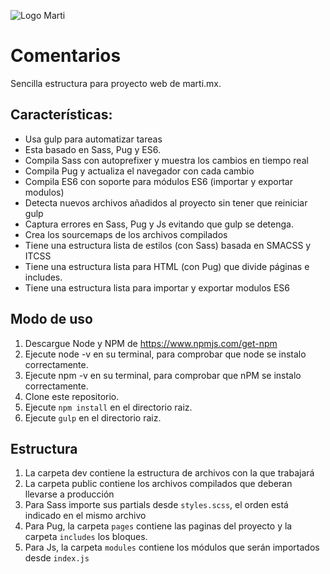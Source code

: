 ![Logo Marti](http://201.163.233.36:7003/store-marti/menu_mobile/assets/images/logos/marti.png)

# Comentarios

Sencilla estructura para proyecto web de marti.mx.

## Características:

* Usa gulp para automatizar tareas
* Esta basado en Sass, Pug y ES6.
* Compila Sass con autoprefixer y muestra los cambios en tiempo real
* Compila Pug y actualiza el navegador con cada cambio
* Compila ES6 con soporte para módulos ES6 (importar y exportar modulos)
* Detecta nuevos archivos añadidos al proyecto sin tener que reiniciar gulp
* Captura errores en Sass, Pug y Js evitando que gulp se detenga.
* Crea los sourcemaps de los archivos compilados
* Tiene una estructura lista de estilos (con Sass) basada en SMACSS y ITCSS
* Tiene una estructura lista para HTML (con Pug) que divide páginas e includes.
* Tiene una estructura lista para importar y exportar modulos ES6

## Modo de uso

1. Descargue Node y NPM  de https://www.npmjs.com/get-npm
2. Ejecute node -v en su terminal, para comprobar que node se instalo correctamente.
3. Ejecute npm -v en su terminal, para comprobar que nPM se instalo correctamente.
4. Clone este repositorio.
5. Ejecute `npm install` en el directorio raiz.
6. Ejecute `gulp` en el directorio raiz.

## Estructura

1. La carpeta dev contiene la estructura de archivos con la que trabajará
2. La carpeta public contiene los archivos compilados que deberan llevarse a producción
3. Para Sass importe sus partials desde `styles.scss`, el orden está indicado en el mismo archivo
4. Para Pug, la carpeta `pages` contiene las paginas del proyecto y la carpeta `includes` los bloques.
5. Para Js, la carpeta `modules` contiene los módulos que serán importados desde `index.js`
